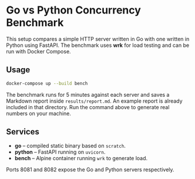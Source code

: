 # Go vs Python Concurrency Benchmark

This setup compares a simple HTTP server written in Go with one written in Python using FastAPI. The benchmark uses **wrk** for load testing and can be run with Docker Compose.

## Usage

```bash
docker-compose up --build bench
```

The benchmark runs for 5 minutes against each server and saves a Markdown report inside `results/report.md`.
An example report is already included in that directory. Run the command above to generate real numbers on your machine.

## Services

- **go** – compiled static binary based on `scratch`.
- **python** – FastAPI running on `uvicorn`.
- **bench** – Alpine container running `wrk` to generate load.

Ports 8081 and 8082 expose the Go and Python servers respectively.

